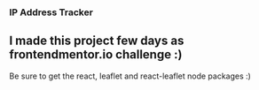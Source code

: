 ### IP Address Tracker

## I made this project few days as frontendmentor.io challenge :)

Be sure to get the react, leaflet and react-leaflet node packages :)